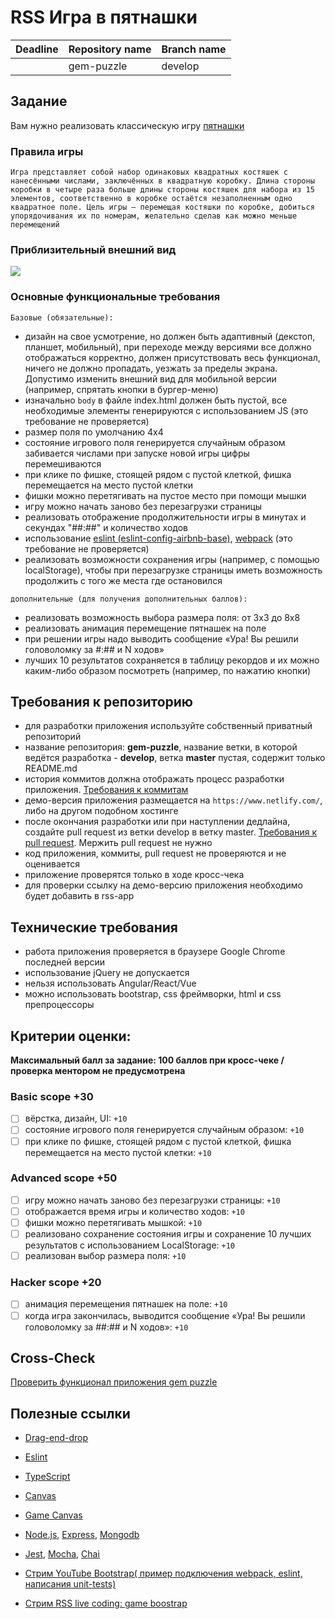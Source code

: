 # RSS Игра в пятнашки

| Deadline | Repository name | Branch name |
| -------- | --------------- | ----------- |
|          | gem-puzzle      | develop     |

## Задание

Вам нужно реализовать классическую игру [пятнашки](https://ru.wikipedia.org/wiki/Игра_в_15)

### Правила игры

`Игра представляет собой набор одинаковых квадратных костяшек с нанесёнными числами, заключённых в квадратную коробку. Длина стороны коробки в четыре раза больше длины стороны костяшек для набора из 15 элементов, соответственно в коробке остаётся незаполненным одно квадратное поле. Цель игры — перемещая костяшки по коробке, добиться упорядочивания их по номерам, желательно сделав как можно меньше перемещений`

### Приблизительный внешний вид

![](https://i.imgur.com/AFOXNmG.png)

### Основные функциональные требования

`Базовые (обязательные):`

- дизайн на свое усмотрение, но должен быть адаптивный (декстоп, планшет, мобильный), при переходе между версиями все должно отображаться корректно, должен присутствовать весь функционал, ничего не должно пропадать, уезжать за пределы экрана. Допустимо изменить внешний вид для мобильной версии (например, спрятать кнопки в бургер-меню)
- изначально `body` в файле index.html должен быть пустой, все необходимые элементы генерируются с использованием JS (это требование не проверяется)
- размер поля по умолчанию 4х4
- состояние игрового поля генерируется случайным образом забивается числами при запуске новой игры цифры перемешиваются
- при клике по фишке, стоящей рядом с пустой клеткой, фишка перемещается на место пустой клетки
- фишки можно перетягивать на пустое место при помощи мышки
- игру можно начать заново без перезагрузки страницы
- реализовать отображение продолжительности игры в минутах и секундах "##:##" и количество ходов
- использование [eslint (eslint-config-airbnb-base)](https://eslint.org/), [webpack](https://webpack.js.org/) (это требование не проверяется)
- реализовать возможности сохранения игры (например, с помощью localStorage), чтобы при перезагрузке страницы иметь возможность продолжить с того же места где остановился

`дополнительные (для получения дополнительных баллов):`

- реализовать возможность выбора размера поля: от 3х3 до 8х8
- реализовать анимация перемещение пятнашек на поле
- при решении игры надо выводить сообщение «Ура! Вы решили головоломку за #:## и N ходов»
- лучших 10 результатов сохраняется в таблицу рекордов и их можно каким-либо образом посмотреть (например, по нажатию кнопки)

## Требования к репозиторию

- для разработки приложения используйте собственный приватный репозиторий
- название репозитория: **gem-puzzle**, название ветки, в которой ведётся разработка - **develop**, ветка **master** пустая, содержит только README.md
- история коммитов должна отображать процесс разработки приложения. [Требования к коммитам](https://rs.school/docs/ru/git-convention)
- демо-версия приложения размещается на `https://www.netlify.com/`, либо на другом подобном хостинге
- после окончания разработки или при наступлении дедлайна, создайте pull request из ветки develop в ветку master. [Требования к pull request](https://rs.school/docs/ru/pull-request-review-process#описание-pull-request-должно-содержать-следующую-информацию). Мержить pull request не нужно
- код приложения, коммиты, pull request не проверяются и не оценивается
- приложение проверятся только в ходе кросс-чека
- для проверки ссылку на демо-версию приложения необходимо будет добавить в rss-app

## Технические требования

- работа приложения проверяется в браузере Google Chrome последней версии
- использование jQuery не допускается
- нельзя использовать Angular/React/Vue
- можно использовать bootstrap, css фреймворки, html и css препроцессоры

## Критерии оценки:

**Максимальный балл за задание: 100 баллов при кросс-чеке / проверка ментором не предусмотрена**

### Basic scope +30

- [ ] вёрстка, дизайн, UI: `+10`
- [ ] состояние игрового поля генерируется случайным образом: `+10`
- [ ] при клике по фишке, стоящей рядом с пустой клеткой, фишка перемещается на место пустой клетки: `+10`

### Advanced scope +50

- [ ] игру можно начать заново без перезагрузки страницы: `+10`
- [ ] отображается время игры и количество ходов: `+10`
- [ ] фишки можно перетягивать мышкой: `+10`
- [ ] реализовано сохранение состояния игры и сохранение 10 лучших результатов с использованием LocalStorage: `+10`
- [ ] реализован выбор размера поля: `+10`

### Hacker scope +20

- [ ] анимация перемещения пятнашек на поле: `+10`
- [ ] когда игра закончилась, выводится сообщение «Ура! Вы решили головоломку за ##:## и N ходов»: `+10`

## Cross-Check

[Проверить функционал приложения gem puzzle](https://rolling-scopes-school.github.io/checklist/)

## Полезные ссылки

- [Drag-end-drop](https://learn.javascript.ru/mouse-drag-and-drop)

- [Eslint](https://eslint.org/)
- [TypeScript](https://www.typescriptlang.org/)
- [Canvas](https://developer.mozilla.org/en/docs/Web/API/Canvas_API/Tutorial)
- [Game Canvas](https://www.w3schools.com/graphics/game_canvas.asp)
- [Node.js](https://nodejs.org/en/), [Express](http://expressjs.com/), [Mongodb](https://www.mongodb.com/)
- [Jest](https://jestjs.io/), [Mocha](https://mochajs.org/), [Chai](https://www.chaijs.com/)
- [Стрим YouTube Bootstrap( пример подключения webpack, eslint, написания unit-tests)](https://www.youtube.com/watch?v=1Nk09Z4ca4A&list=PLe--kalBDwjj81fKdWlvpLsizajSAK-lh&index=32)
- [Стрим RSS live coding: game boostrap](https://www.youtube.com/watch?v=pz9SihVxjo8&list=PLe--kalBDwjiBYlF6OivjURvvJg58tYY2&index=8)
